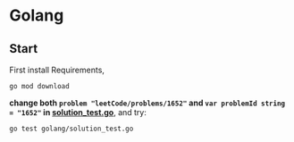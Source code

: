 # Golang

## Start

First install Requirements,
```shell
go mod download
```

**change both `problem "leetCode/problems/1652"` and `var problemId string = "1652"` in [solution_test.go](solution_test.go)**, and try:
```shell
go test golang/solution_test.go
```